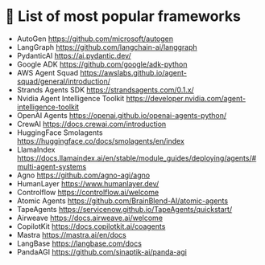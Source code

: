 # 🧠 List of most popular frameworks
- AutoGen https://github.com/microsoft/autogen
- LangGraph https://github.com/langchain-ai/langgraph
- PydanticAI  https://ai.pydantic.dev/
- Google ADK https://github.com/google/adk-python
- AWS Agent Squad https://awslabs.github.io/agent-squad/general/introduction/
- Strands Agents SDK https://strandsagents.com/0.1.x/
- Nvidia Agent Intelligence Toolkit https://developer.nvidia.com/agent-intelligence-toolkit
- OpenAI Agents https://openai.github.io/openai-agents-python/
- CrewAI https://docs.crewai.com/introduction
- HuggingFace Smolagents https://huggingface.co/docs/smolagents/en/index
- LlamaIndex https://docs.llamaindex.ai/en/stable/module_guides/deploying/agents/#multi-agent-systems
- Agno https://github.com/agno-agi/agno
- HumanLayer https://www.humanlayer.dev/
- Controlflow https://controlflow.ai/welcome
- Atomic Agents https://github.com/BrainBlend-AI/atomic-agents
- TapeAgents https://servicenow.github.io/TapeAgents/quickstart/
- Airweave https://docs.airweave.ai/welcome
- CopilotKit https://docs.copilotkit.ai/coagents
- Mastra https://mastra.ai/en/docs
- LangBase https://langbase.com/docs
- PandaAGI https://github.com/sinaptik-ai/panda-agi
